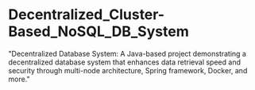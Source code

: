 # Decentralized_Cluster-Based_NoSQL_DB_System
"Decentralized Database System: A Java-based project demonstrating a decentralized database system that enhances data retrieval speed and security through multi-node architecture, Spring framework, Docker, and more."
